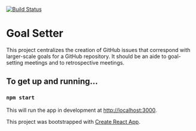 [![Build
Status](https://semaphoreci.com/api/v1/thrillberg/goal-setter/branches/production/badge.svg)](https://semaphoreci.com/thrillberg/goal-setter)

# Goal Setter

This project centralizes the creation of GitHub issues that correspond with
larger-scale goals for a GitHub repository. It should be an aide to goal-setting
meetings and to retrospective meetings.

## To get up and running...

### `npm start`

This will run the app in development at
[http://localhost:3000](http://localhost:3000).

This project was bootstrapped with [Create React App](https://github.com/facebook/create-react-app).
